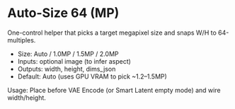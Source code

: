 # Auto-Size 64 (MP)

One-control helper that picks a target megapixel size and snaps W/H to 64-multiples.

- Size: Auto / 1.0MP / 1.5MP / 2.0MP
- Inputs: optional image (to infer aspect)
- Outputs: width, height, dims_json
- Default: Auto (uses GPU VRAM to pick ~1.2–1.5MP)

Usage: Place before VAE Encode (or Smart Latent empty mode) and wire width/height.
